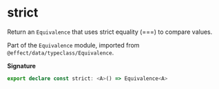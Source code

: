# strict

Return an `Equivalence` that uses strict equality (===) to compare values.

Part of the `Equivalence` module, imported from `@effect/data/typeclass/Equivalence`.

**Signature**

```ts
export declare const strict: <A>() => Equivalence<A>
```
